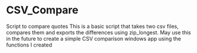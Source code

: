 # CSV_Compare
Script to compare quotes
This is a basic script that takes two csv files, compares them and exports the differences using zip_longest. 
May use this in the future to create a simple CSV comparison windows app using the functions I created

